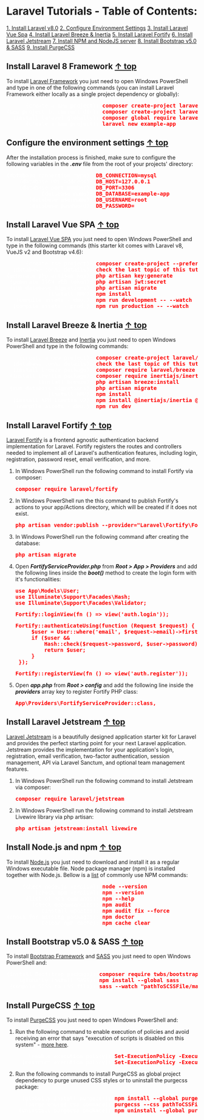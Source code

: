 # <a name="top"></a>Laravel Tutorials - Table of Contents:
[1. Install Laravel v8.0](#install_laravel)
[2. Configure Environment Settings](#configure_env_settings)
[3. Install Laravel Vue Spa](#install_laravel_vue_spa)
[4. Install Laravel Breeze & Inertia](#install_laravel_breeze_and_inertia)
[5. Install Laravel Fortify](#install_laravel_fortify)
[6. Install Laravel Jetstream](#install_laravel_jetstream)
[7. Install NPM and NodeJS server](#install_npm)
[8. Install Bootstrap v5.0 & SASS](#install_bootstrap_sass)
[9. Install PurgeCSS](#install_purge_css)
   <br>

## <a name="install_laravel"></a>Install Laravel 8 Framework [&#8593; top](#top)

To install [Laravel Framework](https://laravel.com/docs/8.x/installation "Laravel v8 - Web Application Framework for PHP") you just need to open Windows PowerShell and type in one of the following commands (you can install Laravel Framework either locally as a single project dependency or globally):

<span style="color:red; font-weight:bold;">
    <pre>
<span style="color:white; font-weight:normal;">      (create a new project):</span> composer create-project laravel/laravel example-app
<span style="color:white; font-weight:normal;">(new project in current dir):</span> composer create-project laravel/laravel ./
<span style="color:white; font-weight:normal;">  (install laravel globally):</span> composer global require laravel/installer
<span style="color:white; font-weight:normal;">      (create a new project):</span> laravel new example-app</pre>
</span>

## <a name="configure_env_settings"></a>Configure the environment settings [&#8593; top](#top)

After the installation process is finished, make sure to configure the following variables in the <span style="font-style:italic;font-weight:bold;">.env</span> file from the root of your projects' directory:

<span style="color:red; font-weight:bold;">
    <pre>
<span style="color:white; font-weight:normal;">(database connection type):</span> DB_CONNECTION=mysql
<span style="color:white; font-weight:normal;">    (database URL address):</span> DB_HOST=127.0.0.1
<span style="color:white; font-weight:normal;">    (database port number):</span> DB_PORT=3306
<span style="color:white; font-weight:normal;">           (database name):</span> DB_DATABASE=example-app
<span style="color:white; font-weight:normal;">       (database username):</span> DB_USERNAME=root
<span style="color:white; font-weight:normal;">       (database password):</span> DB_PASSWORD=</pre>
</span>

## <a name="install_laravel_vue_spa"></a>Install Laravel Vue SPA [&#8593; top](#top)

To install [Laravel Vue SPA](https://github.com/cretueusebiu/laravel-vue-spa "Laravel Vue SPA - A Laravel-Vue SPA starter kit") you just need to open Windows PowerShell and type in the following commands (this starter kit comes with Laravel v8, VueJS v2 and Bootstrap v4.6):

<span style="color:red; font-weight:bold;">
    <pre>
<span style="color:white; font-weight:normal;">      (create the project):</span> composer create-project --prefer-dist cretueusebiu/laravel-vue-spa
<span style="color:white; font-weight:normal;">  (database conn. details):</span> check the last topic of this tutorial
<span style="color:white; font-weight:normal;">(generate php artisan key):</span> php artisan key:generate
<span style="color:white; font-weight:normal;"> (generate JSON WEB token):</span> php artisan jwt:secret
<span style="color:white; font-weight:normal;"> (run database migrations):</span> php artisan migrate
<span style="color:white; font-weight:normal;">             (install NPM):</span> npm install
<span style="color:white; font-weight:normal;">   (compile assets - dev.):</span> npm run development -- --watch
<span style="color:white; font-weight:normal;">  (compile assets - prod.):</span> npm run production -- --watch</pre>
</span>

## <a name="install_laravel_breeze_and_inertia"></a>Install Laravel Breeze & Inertia [&#8593; top](#top)

To install [Laravel Breeze](https://laravel.com/docs/8.x/starter-kits "Laravel Breeze - A Laravel starter kit") and [Inertia](https://laravel.com/docs/8.x/starter-kits "Laravel Breeze - A Laravel starter kit") you just need to open Windows PowerShell and type in the following commands:

<span style="color:red; font-weight:bold;">
    <pre>
<span style="color:white; font-weight:normal;">    (create a new project):</span> composer create-project laravel/laravel example-app
<span style="color:white; font-weight:normal;">  (database conn. details):</span> check the last topic of this tutorial
<span style="color:white; font-weight:normal;">  (install breeze package):</span> composer require laravel/breeze --dev
<span style="color:white; font-weight:normal;"> (install inertia package):</span> composer require inertiajs/inertia-laravel
<span style="color:white; font-weight:normal;">          (install breeze):</span> php artisan breeze:install
<span style="color:white; font-weight:normal;"> (run database migrations):</span> php artisan migrate
<span style="color:white; font-weight:normal;">             (install NPM):</span> npm install
<span style="color:white; font-weight:normal;">  (install NPM inertia v2):</span> npm install @inertiajs/inertia @inertiajs/inertia-vue
<span style="color:white; font-weight:normal;">   (compile assets - dev.):</span> npm run dev</pre>
</span>

## <a name="install_laravel_fortify"></a>Install Laravel Fortify [&#8593; top](#top)

[Laravel Fortify](https://laravel.com/docs/8.x/fortify#installation "Laravel Fortify") is a frontend agnostic authentication backend implementation for Laravel. Fortify registers the routes and controllers needed to implement all of Laravel's authentication features, including login, registration, password reset, email verification, and more.

1. In Windows PowerShell run the following command to install Fortify via composer:

    <span style="color:red; font-weight:bold;">
        <pre>composer require laravel/fortify</pre>
    </span>

2. In Windows PowerShell run the this command to publish Fortify's actions to your app/Actions directory, which will be created if it does not exist.

    <span style="color:red; font-weight:bold;">
        <pre>php artisan vendor:publish --provider="Laravel\Fortify\FortifyServiceProvider"</pre>
    </span>

3. In Windows PowerShell run the following command after creating the database:

    <span style="color:red; font-weight:bold;">
        <pre>php artisan migrate</pre>
    </span>

4. Open <span style="font-style:italic; font-weight:bold;">FortifyServiceProvider.php</span> from <span style="font-style:italic; font-weight:bold;">Root > App > Providers</span> and add the following lines inside the <span style="font-style:italic; font-weight:bold;">boot()</span> method to create the login form with it's functionalities:

    <span style="color:red; font-weight:bold;">
        <pre>use App\Models\User;<br>use Illuminate\Support\Facades\Hash;<br>use Illuminate\Support\Facades\Validator;</pre>
    </span>

    <span style="color:red; font-weight:bold;">
        <pre>Fortify::loginView(fn () => view('auth.login'));</pre>
    </span>

    <span style="color:red; font-weight:bold;">
        <pre>Fortify::authenticateUsing(function (Request $request) {
        $user = User::where('email', $request->email)->first();
        if ($user &&
            Hash::check($request->password, $user->password)) {
            return $user;
        }
    });</pre>
    </span>

    <span style="color:red; font-weight:bold;">
        <pre>Fortify::registerView(fn () => view('auth.register'));</pre>
    </span>

5. Open <span style="font-style:italic; font-weight:bold;">app.php</span> from <span style="font-style:italic; font-weight:bold;">Root > config</span> and add the following line inside the <span style="font-style:italic; font-weight:bold;">providers</span> array key to register Fortify PHP class:

    <span style="color:red; font-weight:bold;">
        <pre>App\Providers\FortifyServiceProvider::class,</pre>
    </span>

## <a name="install_laravel_jetstream"></a>Install Laravel Jetstream [&#8593; top](#top)

[Laravel Jetstream](https://jetstream.laravel.com/2.x/introduction.html "Laravel Jetstream") is a beautifully designed application starter kit for Laravel and provides the perfect starting point for your next Laravel application. Jetstream provides the implementation for your application's login, registration, email verification, two-factor authentication, session management, API via Laravel Sanctum, and optional team management features.

1. In Windows PowerShell run the following command to install Jetstream via composer:

    <span style="color:red; font-weight:bold;">
        <pre>composer require laravel/jetstream</pre>
    </span>

2. In Windows PowerShell run the following command to install Jetstream Livewire library via php artisan:

    <span style="color:red; font-weight:bold;">
        <pre>php artisan jetstream:install livewire</pre>
    </span>

## <a name="install_npm"></a>Install Node.js and npm [&#8593; top](#top)

To install [Node.js](https://nodejs.org/en/ "Node.js - JavaScript runtime built") you just need to download and install it as a regular Windows executable file. Node package manager (npm) is installed together with Node.js. Bellow is a [list](https://docs.npmjs.com/cli/v7/commands "NPM - CLI Commands") of commonly use NPM commands:

<span style="color:red; font-weight:bold;">
    <pre>
<span style="color:white; font-weight:normal;">     (check node.js version):</span> node --version
<span style="color:white; font-weight:normal;">         (check npm version):</span> npm --version
<span style="color:white; font-weight:normal;">      (list of npm commands):</span> npm --help
<span style="color:white; font-weight:normal;">        (check dependencies):</span> npm audit
<span style="color:white; font-weight:normal;">           (install updates):</span> npm audit fix --force
<span style="color:white; font-weight:normal;">(check for missing packages):</span> npm doctor
<span style="color:white; font-weight:normal;">           (clear npm cache):</span> npm cache clear</pre>
</span>



## <a name="install_bootstrap_sass"></a>Install Bootstrap v5.0 & SASS [&#8593; top](#top)

To install [Bootstrap Framework](https://getbootstrap.com/docs/5.0/getting-started/download/ "Bootstrap v5.0 - Frontend Framework") and [SASS](https://sass-lang.com/install "SASS - CSS Pre-processor") you just need to open Windows PowerShell and:

<span style="color:red; font-weight:bold;">
    <pre>
<span style="color:white; font-weight:normal;">(install Bootstrap package):</span> composer require twbs/bootstrap:5.1.0
<span style="color:white; font-weight:normal;">    (globally install SASS):</span> npm install --global sass
<span style="color:white; font-weight:normal;"> (compile SCSS to CSS file):</span> sass --watch "pathToSCSSFile/main-styles.scss" "pathToCSSFile/main-styles.css"</pre>
</span>


## <a name="install_purge_css"></a>Install PurgeCSS [&#8593; top](#top)

To install [PurgeCSS](https://purgecss.com/CLI.html#installation "PurgeCSS - Tool to remove unused CSS") you just need to open Windows PowerShell and:

1. Run the following command to enable execution of policies and avoid receiving an error that says "execution of scripts is disabled on this system" - [more here](https://stackoverflow.com/questions/4037939/powershell-says-execution-of-scripts-is-disabled-on-this-system).

    <span style="color:red; font-weight:bold;">
        <pre>
    <span style="color:white; font-weight:normal;">   (enable execution policy):</span> Set-ExecutionPolicy -ExecutionPolicy RemoteSigned -Scope LocalMachine
    <span style="color:white; font-weight:normal;"> (restrict execution policy):</span> Set-ExecutionPolicy -ExecutionPolicy Restricted -Scope LocalMachine</pre>
    </span>

2. Run the following commands to install PurgeCSS as global project dependency to purge unused CSS styles or to uninstall the purgecss package:

    <span style="color:red; font-weight:bold;">
        <pre>
    <span style="color:white; font-weight:normal;"> (globally install purgecss):</span> npm install --global purgecss
    <span style="color:white; font-weight:normal;">  (purge unused css command):</span> purgecss --css pathToCSSFiles/main-styles.css --content pathToHTMLFiles/index.html --output pathToOutputCSSFiles/purged_styles.css
    <span style="color:white; font-weight:normal;">(uninstall purgecss package):</span> npm uninstall --global purgecss</pre>
    </span>


